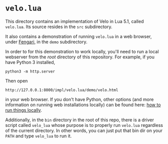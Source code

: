 `velo.lua`
==========

This directory contains an implementation of Velo in Lua 5.1,
called `velo.lua`.  Its source resides in the `src` subdirectory.

It also contains a demonstration of running `velo.lua` in a
web browser, under [Fengari][], in the `demo` subdirectory.

In order to for this demonstration to work locally, you'll need
to run a local webserver from the *root* directory of this
repository.  For example, if you have Python 3 installed,

    python3 -m http.server

Then open

    http://127.0.0.1:8000/impl/velo.lua/demo/velo.html

in your web browser.  If you don't have Python, other options
(and more information on running web installations locally)
can be found here: [how to run things locally][].

Additionally, in the `bin` directory in the root of this repo,
there is a driver script called `velo_lua` whose purpose is to
properly run `velo.lua` regardless of the current directory.
In other words, you can just put that bin dir on your `PATH`
and type `velo_lua` to run it.

[Fengari]: https://fengari.io/
[how to run things locally]: https://github.com/mrdoob/three.js/wiki/How-to-run-things-locally#run-local-server
